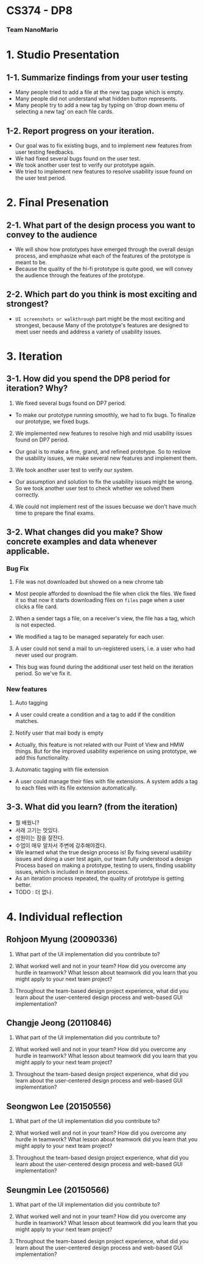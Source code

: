 # CS374 - DP8
### Team NanoMario

# 1. Studio Presentation
## 1-1. Summarize findings from your user testing
- Many people tried to add a file at the new tag page which is empty.
- Many people did not understand what hidden button represents.
- Many people try to add a new tag by typing on ‘drop down menu of selecting a new tag’ on each file cards.

## 1-2. Report progress on your iteration. 

- Our goal was to fix existing bugs, and to implement new features from user testing feedbacks.
- We had fixed several bugs found on the user test.
- We took another user test to verify our prototype again.
- We tried to implement new features to resolve usability issue found on the user test period.

# 2. Final Presenation
## 2-1.  What part of the design process you want to convey to the audience

- We will show how prototypes have emerged through the overall design process, and emphasize what each of the features of the prototype is meant to be.
- Because the quality of the hi-fi prototype is quite good, we will convey the audience through the features of the prototype.


## 2-2. Which part do you think is most exciting and strongest?

- `UI screenshots or walkthrough` part might be the most exciting and strongest, because Many of the prototype's features are designed to meet user needs and address a variety of usability issues.


# 3. Iteration
## 3-1. How did you spend the DP8 period for iteration? Why?
1.  We fixed several bugs found on DP7 period. 
    
- To make our prototype running smoothly, we had to fix bugs. To finalize our prototype, we fixed bugs. 

2.  We implemented new features to resolve high and mid usability issues found on DP7 period.
   
- Our goal is to make a fine, grand, and refined prototype. So to reslove the usability issues, we make several new features and implement them.  

3. We took another user test to verify our system.
    
- Our assumption and solution to fix the usability issues might be wrong. So we took another user test to check whether we solved them correctly. 

4. We could not implement rest of the issues becuase we don't have much time to prepare the final exams.

## 3-2. What changes did you make? Show concrete examples and data whenever applicable.
### Bug Fix
1. File was not downloaded but showed on a new chrome tab

- Most people afforded to download the file when click the files. We fixed it so that now it starts downloading files on `files` page when a user clicks a file card.

2. When a sender tags a file, on a receiver's view, the file has a tag, which is not expected.

- We modified a tag to be managed separately for each user.

3. A user could not send a mail to un-registered users, i.e. a user who had never used our program.

- This bug was found during the additional user test held on the iteration period.  So we've fix it.


### New features
1. Auto tagging

- A user could create a condition and a tag to add if the condition matches.

2. Notify user that mail body is empty

- Actually, this feature is not related with our Point of View and HMW things. But for the improved usability experience on using prototype, we add this functionality.

3. Automatic tagging with file extension

- A user could manage their files with file extensions. A system adds a tag to each files with its file extension automatically. 


## 3-3. What did you learn? (from the iteration)
- 뭘 배웠니?
- 서래 고기는 맛있다.
- 성원이는 잠을 잘잔다.
- 수업이 매우 알차서 주변에 강추해야겠다.
- We learned what the true design process is! By fixing several usability issues and doing a user test again, our team fully understood a design Process based on making a prototype, testing to users, finding usability issues, which is included in iteration process.
- As an iteration process repeated, the quality of prototype is getting better.
- TODO : 더 없나.


# 4. Individual reflection
## Rohjoon Myung (20090336)
1. What part of the UI implementation did you contribute to?

2. What worked well and not in your team? How did you overcome any hurdle in teamwork? What lesson about teamwork did you learn that you might apply to your next team project?

3. Throughout the team-based design project experience, what did you learn about the user-centered design process and web-based GUI implementation?

## Changje Jeong (20110846)
1. What part of the UI implementation did you contribute to?

2. What worked well and not in your team? How did you overcome any hurdle in teamwork? What lesson about teamwork did you learn that you might apply to your next team project?

3. Throughout the team-based design project experience, what did you learn about the user-centered design process and web-based GUI implementation?

## Seongwon Lee (20150556)
1. What part of the UI implementation did you contribute to?

2. What worked well and not in your team? How did you overcome any hurdle in teamwork? What lesson about teamwork did you learn that you might apply to your next team project?

3. Throughout the team-based design project experience, what did you learn about the user-centered design process and web-based GUI implementation?


## Seungmin Lee (20150566)
1. What part of the UI implementation did you contribute to?

2. What worked well and not in your team? How did you overcome any hurdle in teamwork? What lesson about teamwork did you learn that you might apply to your next team project?

3. Throughout the team-based design project experience, what did you learn about the user-centered design process and web-based GUI implementation?
